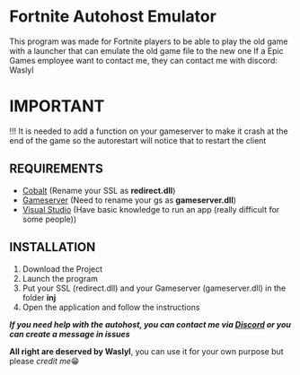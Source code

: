 # Fortnite Autohost Emulator

This program was made for Fortnite players to be able to play the old game with a launcher that can emulate the old game file to the new one
If a Epic Games employee want to contact me, they can contact me with discord: Waslyl

# IMPORTANT
!!! It is needed to add a function on your gameserver to make it crash at the end of the game so the autorestart will notice that to restart the client

## REQUIREMENTS
- [Cobalt](https://github.com/Milxnor/Cobalt/tree/main) (Rename your SSL as **redirect.dll**)
- [Gameserver](https://github.com/Milxnor/Project-Reboot-3.0) (Need to rename your gs as **gameserver.dll**)
- [Visual Studio](https://visualstudio.microsoft.com/fr/thank-you-downloading-visual-studio/?sku=Community&channel=Release&version=VS2022&source=VSLandingPage&cid=2030&passive=false) (Have basic knowledge to run an app (really difficult for some people))

## INSTALLATION

1. Download the Project
2. Launch the program
3. Put your SSL (redirect.dll) and your Gameserver (gameserver.dll) in the folder **inj**
4. Open the application and follow the instructions

***If you need help with the autohost, you can contact me via [Discord](https://discord.gg/galaxiafn-1141260363715854336) or you can create a message in issues***

**All right are deserved by Waslyl**, you can use it for your own purpose but please *credit me*😁
